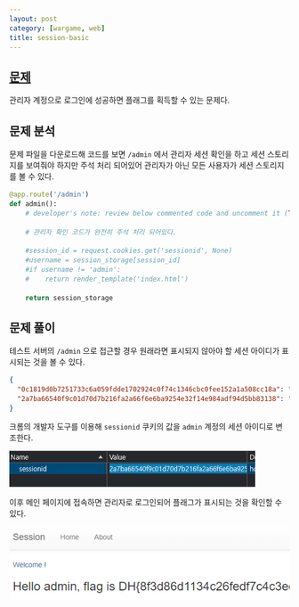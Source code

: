 ```yaml
---
layout: post
category: [wargame, web]
title: session-basic
---
```


## [문제](https://dreamhack.io/wargame/challenges/409)
관리자 계정으로 로그인에 성공하면 플래그를 획득할 수 있는 문제다.

## 문제 분석
문제 파일을 다운로드해 코드를 보면 ``/admin`` 에서 관리자 세션 확인을 하고 세션 스토리지를 보여줘야 하지만 주석 처리 되어있어 관리자가 아닌 모든 사용자가 세션 스토리지를 볼 수 있다.

```py
@app.route('/admin')
def admin():
    # developer's note: review below commented code and uncomment it (TODO)

    # 관리자 확인 코드가 완전히 주석 처리 되어있다.

    #session_id = request.cookies.get('sessionid', None)
    #username = session_storage[session_id]
    #if username != 'admin':
    #    return render_template('index.html')

    return session_storage
```

## 문제 풀이
테스트 서버의 ``/admin`` 으로 접근할 경우 원래라면 표시되지 않아야 할 세션 아이디가 표시되는 것을 볼 수 있다.
```json
{
  "0c1819d0b7251733c6a059fdde1702924c0f74c1346cbc0fee152a1a508cc18a": "guest",
  "2a7ba66540f9c01d70d7b216fa2a66f6e6ba9254e32f14e984adf94d5bb83138": "admin",
}
```

크롬의 개발자 도구를 이용해 ``sessionid`` 쿠키의 값을 ``admin`` 계정의 세션 아이디로 변조한다.

![세션 아이디를 관리자의 세션 아이디로 변경하였다](/assets/img/2024-05-09-session-basic/devtool-cookie.png)

이후 메인 페이지에 접속하면 관리자로 로그인되어 플래그가 표시되는 것을 확인할 수 있다.

![FLAG](/assets/img/2024-05-09-session-basic/flag.png)